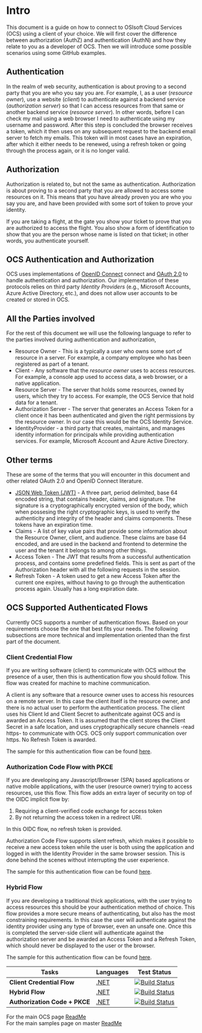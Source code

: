 # Intro

This document is a guide on how to connect to OSIsoft Cloud Services (OCS) using a client of your choice. We will first cover the difference between authorization (AuthZ) and authentication (AuthN) and how they relate to you as a developer of OCS. Then we will introduce some possible scenarios using some GitHub examples.

## Authentication

In the realm of web security, authentication is about proving to a second party that you are who you say you are. For example, I, as a user (_resource owner_), use a website (_client_) to authenticate against a backend service (_authorization server_) so that I can access resources from that same or another backend service (_resource server_). In other words, before I can check my mail using a web browser I need to authenticate using my username and password. After this step is concluded the browser receives a token, which it then uses on any subsequent request to the backend email server to fetch my emails. This token will in most cases have an expiration, after which it either needs to be renewed, using a refresh token or going through the process again, or it is no longer valid.

## Authorization

Authorization is related to, but not the same as authentication. Authorization is about proving to a second party that you are allowed to access some resources on it. This means that you have already proven you are who you say you are, and have been provided with some sort of token to prove your identity.

If you are taking a flight, at the gate you show your ticket to prove that you are authorized to access the flight. You also show a form of identification to show that you are the person whose name is listed on that ticket; in other words, you authenticate yourself.

## OCS Authentication and Authorization

OCS uses implementations of [OpenID Connect](https://openid.net/connect/) connect and [OAuth 2.0](https://oauth.net/2/) to handle authentication and authorization. Our implementation of these protocols relies on third party _Identity Providers_ (e.g., Microsoft Accounts, Azure Active Directory, etc.), and does not allow user accounts to be created or stored in OCS.

## All the Parties involved

For the rest of this document we will use the following language to refer to the parties involved during authentication and authorization,

- Resource Owner - This is a typically a user who owns some sort of resource in a server. For example, a company employee who has been registered as part of a tenant.
- Client - Any software that the _resource owner_ uses to access resources. For example, a console app used to access data, a web browser, or a native application.
- Resource Server - The server that holds some resources, owned by users, which they try to access. For example, the OCS Service that hold data for a tenant.
- Authorization Server - The server that generates an Access Token for a client once it has been authenticated and given the right permissions by the resource owner. In our case this would be the OCS Identity Service.
- IdentityProvider - a third party that creates, maintains, and manages identity information for principals while providing authentication services. For example, Microsoft Account and Azure Active Directory.

## Other terms

These are some of the terms that you will encounter in this document and other related OAuth 2.0 and OpenID Connect literature.

- [JSON Web Token (JWT)](https://jwt.io/introduction/) - A three part, period delimited, base 64 encoded string, that contains header, claims, and signature. The signature is a cryptographically encrypted version of the body, which when possesing the right cryptographic keys, is used to verify the authenticity and integrity of the header and claims components. These tokens have an expiration time.
- Claims - A list of key value pairs that provide some information about the Resource Owner, client, and audience. These claims are base 64 encoded, and are used in the backend and frontend to determine the user and the tenant it belongs to among other things.
- Access Token - The JWT that results from a successful authentication process, and contains some predefined fields. This is sent as part of the Authorization header with all the following requests in the session.
- Refresh Token - A token used to get a new Access Token after the current one expires, without having to go through the authentication process again. Usually has a long expiration date.

## OCS Supported Authenticated Flows

Currently OCS supports a number of authentication flows. Based on your requirements choose the one that best fits your needs. The following subsections are more technical and implementation oriented than the first part of the document.

### Client Credential Flow

If you are writing software (client) to communicate with OCS without the presence of a user, then this is authentication flow you should follow. This flow was created for machine to machine communication.

A client is any software that a resource owner uses to access his resources on a remote server. In this case the client itself is the resource owner, and there is no actual user to perform the authentication process. The client uses his Client Id and Client Secret to authenitcate against OCS and is awarded an Access Token. It is assumed that the client stores the Client Secret in a safe location, and uses cryptographically secure channels -read https- to communicate with OCS. OCS only support communication over https. No Refresh Token is awarded.

The sample for this authentication flow can be found [here](./ClientCredentialFlow/DotNet/ClientCredentialFlow).

### Authorization Code Flow with PKCE

If you are developing any Javascript/Browser (SPA) based applications or native mobile applications, with the user (resource owner) trying to access resources, use this flow. This flow adds an extra layer of security on top of the OIDC implicit flow by:

1. Requiring a client-verified code exchange for access token
2. By not returning the access token in a redirect URI.

In this OIDC flow, no refresh token is provided.

Authorization Code Flow supports silent refresh, which makes it possible to receive a new access token while the user is both using the application and logged in with the Identity Provider in the same browser session. This is done behind the scenes without interrupting the user experience.

The sample for this authentication flow can be found [here](./AuthorizationCodeFlow/DotNet/AuthorizationCodeFlow).

### Hybrid Flow

If you are developing a traditional thick applications, with the user trying to access resources this should be your authentication method of choice. This flow provides a more secure means of authenticating, but also has the most constraining requirements. In this case the user will authenticate against the identity provider using any type of browser, even an unsafe one. Once this is completed the server-side client will authenticate against the authorization server and be awarded an Access Token and a Refresh Token, which should never be displayed to the user or the browser.

The sample for this authentication flow can be found [here](./HybridFlow/DotNet/HybridFlow).

| Tasks                         | Languages                                                             | Test Status                                                                                                                                                                                                                          |
| ----------------------------- | --------------------------------------------------------------------- | ------------------------------------------------------------------------------------------------------------------------------------------------------------------------------------------------------------------------------------ |
| **Client Credential Flow**    | <a href="ClientCredentialFlow/DotNet/ClientCredentialFlow">.NET</a>   | [![Build Status](https://dev.azure.com/osieng/engineering/_apis/build/status/product-readiness/OCS/Auth_CC_DotNet?branchName=master)](https://dev.azure.com/osieng/engineering/_build/latest?definitionId=595&branchName=master)     |
| **Hybrid Flow**               | <a href="HybridFlow/DotNet/HybridFlow">.NET</a>                       | [![Build Status](https://dev.azure.com/osieng/engineering/_apis/build/status/product-readiness/OCS/Auth_Hybrid_DotNet?branchName=master)](https://dev.azure.com/osieng/engineering/_build/latest?definitionId=847&branchName=master) |
| **Authorization Code + PKCE** | <a href="AuthorizationCodeFlow/DotNet/AuthorizationCodeFlow">.NET</a> | [![Build Status](https://dev.azure.com/osieng/engineering/_apis/build/status/product-readiness/OCS/Auth_PKCE_DotNet?branchName=master)](https://dev.azure.com/osieng/engineering/_build/latest?definitionId=863&branchName=master)   |

For the main OCS page [ReadMe](https://github.com/osisoft/OSI-Samples-OCS)  
For the main samples page on master [ReadMe](https://github.com/osisoft/OSI-Samples)
